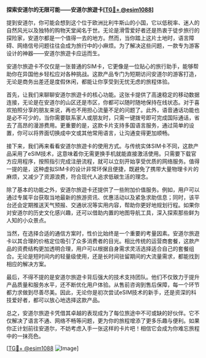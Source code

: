 **探索安道尔的无限可能——安道尔旅遊卡[[TG💪+ @esim1088](https://t.me/s/esim1088)]**

提到安道尔，你可能会想到这个位于欧洲比利牛斯山的小国，它以低税率、迷人的自然风光以及独特的购物天堂闻名于世。无论是滑雪爱好者还是热衷于徒步旅行的探险家，安道尔都是一个值得一去的地方。然而，当你踏上这片土地时，语言障碍、网络信号问题往往会成为旅行中的小麻烦。为了解决这些问题，一款专为游客设计的神器——安道尔旅遊卡应运而生。

安道尔旅遊卡不仅仅是一张普通的SIM卡，它更像是一位贴心的旅行助手，能够帮助你在异国他乡轻松应对各种挑战。这款产品专门为短期访问安道尔的游客打造，无论是商务出差还是度假休闲，都能让你享受到无忧无虑的旅程体验。

首先，让我们来聊聊安道尔旅遊卡的核心功能。这张卡提供了高速稳定的移动数据连接，无论是在安道尔的山区还是市区，你都可以随时随地保持在线状态。对于喜欢拍照分享的朋友来说，再也不用担心流量不足的问题了。此外，语音通话功能也是必不可少的，当你需要联系家人或朋友时，只需一键拨号即可完成国际通话，省去了高昂的漫游费用。更重要的是，这款卡片支持多国语言服务，通过简单的设置，你可以将界面切换成中文或其他常用语言，让沟通变得更加顺畅。

接下来，我们再来看看安道尔旅遊卡的使用方式。与传统实体SIM卡不同，这款产品采用了eSIM技术，这意味着你无需更换手机就能直接激活使用。只需要下载官方应用程序，按照指引完成注册流程，就可以立刻开始享受优质的网络服务。值得一提的是，这种虚拟SIM卡的设计非常环保且便捷，既避免了携带大量物理卡片的麻烦，又减少了资源浪费，符合现代人追求低碳生活的理念。

除了基本的功能之外，安道尔旅遊卡还提供了一些附加价值服务。例如，用户可以通过专属平台获取当地最新的旅游资讯、优惠活动以及紧急求助信息；同时，该平台还会定期推送天气预报、交通状况等实用内容，帮助你更好地规划行程。如果你对安道尔的历史文化感兴趣，还可以借助内置的地图导航工具，深入探索那些鲜为人知的小众景点。

当然，在选择合适的通信方案时，性价比始终是一个重要的考量因素。安道尔旅遊卡以其合理的价格定位吸引了众多消费者的目光。相比传统的运营商套餐，这款产品的资费结构更加透明合理，用户可以根据自身需求灵活选择适合自己的套餐组合。无论是短时间内的轻量级使用，还是长时间驻留期间的大流量需求，都能找到相应的解决方案。

最后，不得不提的是安道尔旅遊卡背后强大的技术支持团队。他们不仅致力于提升产品质量和服务水平，还不断优化用户体验。从售前咨询到售后保障，每一个环节都力求做到尽善尽美。因此，无论你是初次尝试eSIM技术的新手，还是资深的科技爱好者，都可以放心地选择这款产品。

总之，安道尔旅遊卡凭借其卓越的表现成为了每位旅途中不可或缺的好伙伴。它不仅解决了语言不通、网络不畅等问题，更为你的旅程增添了更多乐趣与便利。如果你正计划前往安道尔，不妨考虑入手一张这样的卡片吧！相信它会成为你难忘旅程中的一抹亮色。

[[TG💪+ @esim1088](https://t.me/s/esim1088) ![Image](https://i.postimg.cc/4NQfJmqS/Snipaste-2025-05-13-00-14-12.png)]